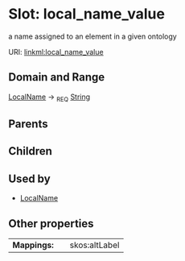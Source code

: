 
# Slot: local_name_value


a name assigned to an element in a given ontology

URI: [linkml:local_name_value](https://w3id.org/linkml/local_name_value)


## Domain and Range

[LocalName](LocalName.md) ->  <sub>REQ</sub> [String](String.md)

## Parents


## Children


## Used by

 * [LocalName](LocalName.md)

## Other properties

|  |  |  |
| --- | --- | --- |
| **Mappings:** | | skos:altLabel |

